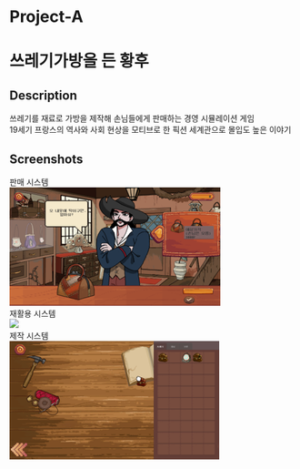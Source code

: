 # Project-A
# 쓰레기가방을 든 황후

## Description
쓰레기를 재료로 가방을 제작해 손님들에게 판매하는 경영 시뮬레이션 게임   
19세기 프랑스의 역사와 사회 현상을 모티브로 한 픽션 세계관으로 몰입도 높은 이야기


## Screenshots
판매 시스템   
<img src="./screenshots/store.png">   
재활용 시스템   
<img src="./screenshots/rectcling.png">   
제작 시스템   
<img src="./screenshots/workshop.png">   
